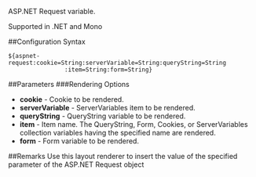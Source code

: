 ASP.NET Request variable. 

Supported in .NET and Mono

##Configuration Syntax
```
${aspnet-request:cookie=String:serverVariable=String:queryString=String
                :item=String:form=String}
```

##Parameters
###Rendering Options
* **cookie** - Cookie to be rendered.
* **serverVariable** - ServerVariables item to be rendered.
* **queryString** - QueryString variable to be rendered.
* **item** - Item name. The QueryString, Form, Cookies, or ServerVariables collection variables having the specified name are rendered.
* **form** - Form variable to be rendered.

##Remarks
Use this layout renderer to insert the value of the specified parameter of the ASP.NET Request object